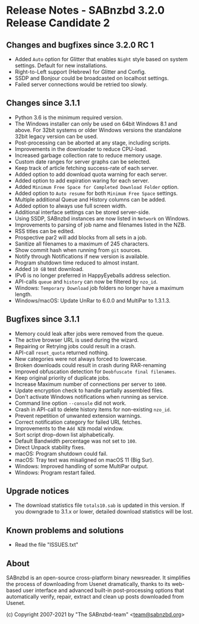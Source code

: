 Release Notes - SABnzbd 3.2.0 Release Candidate 2
=========================================================

## Changes and bugfixes since 3.2.0 RC 1
- Added `Auto` option for Glitter that enables `Night` style 
  based on system settings. Default for new installations.
- Right-to-Left support (Hebrew) for Glitter and Config.
- SSDP and Bonjour could be broadcasted on localhost settings.
- Failed server connections would be retried too slowly.

## Changes since 3.1.1
- Python 3.6 is the minimum required version. 
- The Windows installer can only be used on 64bit Windows 8.1 and 
  above. For 32bit systems or older Windows versions the 
  standalone 32bit legacy version can be used.
- Post-processing can be aborted at any stage, including scripts.
- Improvements in the downloader to reduce CPU-load.
- Increased garbage collection rate to reduce memory usage.
- Custom date ranges for server graphs can be selected.
- Keep track of article fetching success-rate of each server.
- Added option to add download quota warning for each server.
- Added option to add expiration waring for each server.
- Added `Minimum Free Space for Completed Download Folder` option.
- Added option to `Auto resume` for both `Minimum Free Space` settings.
- Multiple additional Queue and History columns can be added.
- Added option to always use full screen width.
- Additional interface settings can be stored server-side.
- Using SSDP, SABnzbd instances are now listed in `Network` on Windows.
- Improvements to parsing of job name and filenames listed in the NZB.
- RSS titles can be edited.
- Prospective par2 will add blocks from all sets in a job.
- Sanitize all filenames to a maximum of 245 characters.
- Show commit hash when running from `git` sources.
- Notify through Notifications if new version is available.
- Program shutdown time reduced to almost instant.
- Added `10 GB` test download.
- IPv6 is no longer preferred in HappyEyeballs address selection.
- API-calls `queue` and `history` can now be filtered by `nzo_id`.
- Windows: `Temporary Download` job folders no longer have a maximum length.
- Windows/macOS: Update UnRar to 6.0.0 and MultiPar to 1.3.1.3.

## Bugfixes since 3.1.1
- Memory could leak after jobs were removed from the queue.
- The active browser URL is used during the wizard.
- Repairing or Retrying jobs could result in a crash.  
- API-call `reset_quota` returned nothing.
- New categories were not always forced to lowercase.
- Broken downloads could result in crash during RAR-renaming  
- Improved obfuscation detection for `Deobfuscate final filenames`.
- Keep original priority of duplicate jobs.
- Increase Maximum number of connections per server to `1000`.
- Update encryption check to handle partially assembled files.
- Don't activate Windows notifications when running as service.
- Command line option `--console` did not work.
- Crash in API-call to delete history items for non-existing `nzo_id`.
- Prevent repetition of unwanted extension warnings.
- Correct notification category for failed URL fetches.
- Improvements to the `Add NZB` modal window.
- Sort script drop-down list alphabetically.
- Default Bandwidth percentage was not set to `100`.
- Direct Unpack stability fixes.
- macOS: Program shutdown could fail.
- macOS: Tray text was misaligned on macOS 11 (Big Sur).
- Windows: Improved handling of some MultiPar output.
- Windows: Program restart failed.

## Upgrade notices
- The download statistics file `totals10.sab` is updated in this 
  version. If you downgrade to 3.1.x or lower, detailed download 
  statistics will be lost.

## Known problems and solutions
- Read the file "ISSUES.txt"

## About
  SABnzbd is an open-source cross-platform binary newsreader.
  It simplifies the process of downloading from Usenet dramatically, thanks
  to its web-based user interface and advanced built-in post-processing options
  that automatically verify, repair, extract and clean up posts downloaded
  from Usenet.

  (c) Copyright 2007-2021 by "The SABnzbd-team" \<team@sabnzbd.org\>
